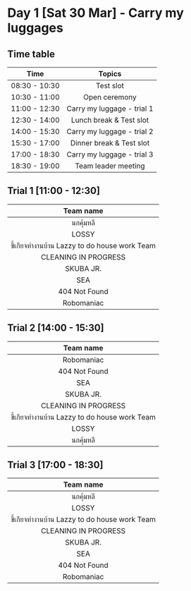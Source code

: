 # Day 1 [Sat 30 Mar] - Carry my luggages

## Time table

|   Time              |     Topics                                  |
|:-------------------:|:-------------------------------------------:|
|    08:30 - 10:30    |     Test slot                               |
|    10:30 - 11:00    |     Open ceremony                           |
|    11:00 - 12:30    |     Carry my luggage - trial 1              |
|    12:30 - 14:00    |     Lunch break & Test slot                 |
|    14:00 - 15:30    |     Carry my luggage - trial 2              |
|    15:30 - 17:00    |     Dinner break & Test slot                |
|    17:00 - 18:30    |     Carry my luggage - trial 3              |
|    18:30 - 19:00    |     Team leader meeting                     |


## Trial 1 [11:00 - 12:30]

|      Team name                                        |    
|:-------------------------------------------------------:|   
| นกคุ้มหลี                                                |  
|  LOSSY                                                | 
|  ขี้เกียจทำงานบ้าน Lazzy to do house work Team            |
|   CLEANING IN PROGRESS                                |
|   SKUBA JR.                                           |
|   SEA                                                 |
|   404 Not Found                                       |
|   Robomaniac                                          |


## Trial 2 [14:00 - 15:30]

|      Team name                                        |    
|:-------------------------------------------------------:|   
|   Robomaniac                                          |
|   404 Not Found                                       |
|   SEA                                                 |
|   SKUBA JR.                                           |
|   CLEANING IN PROGRESS                                |
|  ขี้เกียจทำงานบ้าน Lazzy to do house work Team            |
|  LOSSY                                                | 
| นกคุ้มหลี                                                |  

## Trial 3 [17:00 - 18:30]

|      Team name                                        |    
|:-------------------------------------------------------:|   
| นกคุ้มหลี                                                |  
|  LOSSY                                                | 
|  ขี้เกียจทำงานบ้าน Lazzy to do house work Team            |
|   CLEANING IN PROGRESS                                |
|   SKUBA JR.                                           |
|   SEA                                                 |
|   404 Not Found                                       |
|   Robomaniac                                          |

